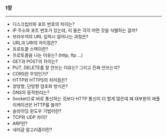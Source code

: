 ### 1장
---
- 디스크립터와 포트 번호의 차이는?
- IP 주소와 포트 번호가 있는데, 이 둘은 각각 어떤 것을 식별하는 걸까?
- 브라우저의 URL 입력시 일어나는 과정은?
- URL과 URI의 차이점은?
- 프로토콜 스택이란?
- 프로토콜을 나눈 이유는? (http, ftp ...)
- GET과 POST의 차이는?
- PUT, DELETE를 잘 안쓰는 이유는? 그리고 진짜 안쓰는지?
- CORS란 무엇인가?
- HTTP와 HTTPS의 차이점은?
- 양방향, 단방향 암호화 방식은?
- DNS의 동작원리는?
- Socket으로 바로 통신하는 것보다 HTTP 통신이 더 할게 많은데 왜 대부분의 애플리케이션은 HTTP를 쓸까?
- 슬라이딩 윈도우 기법이란?
- TCP와 UDP 차이?
- ARP란?
- 네이글 알고리즘이란?
